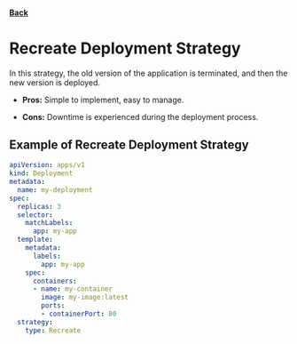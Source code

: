 #### [Back](../Deployments.md)

# Recreate Deployment Strategy

In this strategy, the old version of the application is terminated, and then the new version is deployed.

+ **Pros:** Simple to implement, easy to manage.

+ **Cons:** Downtime is experienced during the deployment process.

## Example of Recreate Deployment Strategy
```yaml
apiVersion: apps/v1
kind: Deployment
metadata:
  name: my-deployment
spec:
  replicas: 3
  selector:
    matchLabels:
      app: my-app
  template:
    metadata:
      labels:
        app: my-app
    spec:
      containers:
      - name: my-container
        image: my-image:latest
        ports:
        - containerPort: 80
  strategy:
    type: Recreate
```